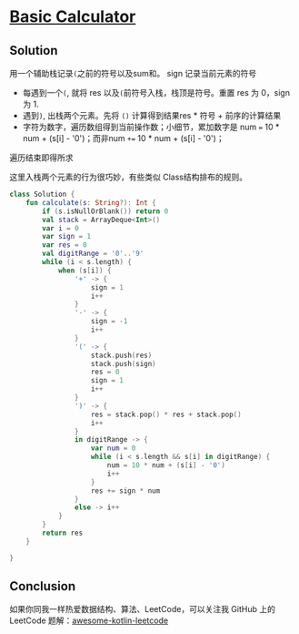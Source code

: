 # [Basic Calculator][title]

## Solution
用一个辅助栈记录`(`之前的符号以及sum和。 sign 记录当前元素的符号
- 每遇到一个`(`, 就将 res 以及`(`前符号入栈，栈顶是符号。重置 res 为 0，sign 为 1. 
- 遇到`)`, 出栈两个元素。先将 `()` 计算得到结果res * 符号 + 前序的计算结果
- 字符为数字，遍历数组得到当前操作数；小细节，累加数字是 num `=` 10 * num + (s\[i\] - '0')；而非num `+=` 10 * num + (s\[i\] - '0')；

遍历结束即得所求

这里入栈两个元素的行为很巧妙，有些类似 Class结构排布的规则。

```kotlin
class Solution {
    fun calculate(s: String?): Int {
        if (s.isNullOrBlank()) return 0
        val stack = ArrayDeque<Int>()
        var i = 0
        var sign = 1
        var res = 0
        val digitRange = '0'..'9'
        while (i < s.length) {
            when (s[i]) {
                '+' -> {
                    sign = 1
                    i++
                }
                '-' -> {
                    sign = -1
                    i++
                }
                '(' -> {
                    stack.push(res)
                    stack.push(sign)
                    res = 0
                    sign = 1
                    i++
                }
                ')' -> {
                    res = stack.pop() * res + stack.pop()
                    i++
                }
                in digitRange -> {
                    var num = 0
                    while (i < s.length && s[i] in digitRange) {
                        num = 10 * num + (s[i] - '0')
                        i++
                    }
                    res += sign * num
                }
                else -> i++
            }
        }
        return res
    }

}
```

## Conclusion

如果你同我一样热爱数据结构、算法、LeetCode，可以关注我 GitHub 上的 LeetCode 题解：[awesome-kotlin-leetcode][akl]



[title]: https://leetcode-cn.com/problems/basic-calculator/
[akl]: https://github.com/NightXlt/awesome-kotlin-leetcode
